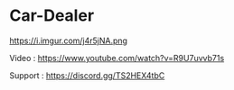 # Car-Dealer

https://i.imgur.com/j4r5jNA.png


Video : https://www.youtube.com/watch?v=R9U7uvvb71s

Support : https://discord.gg/TS2HEX4tbC
